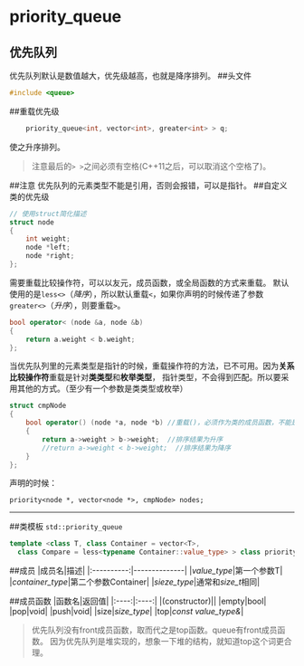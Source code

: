 priority_queue
=====
优先队列
-----
优先队列默认是数值越大，优先级越高，也就是降序排列。
##头文件
```cpp
#include <queue>
```
##重载优先级
```cpp
    priority_queue<int, vector<int>, greater<int> > q;
```
使之升序排列。
>注意最后的`> >`之间必须有空格(C++11之后，可以取消这个空格了)。

##注意
优先队列的元素类型不能是引用，否则会报错，可以是指针。
##自定义类的优先级
```cpp
// 使用struct简化描述
struct node
{
    int weight;
    node *left;
    node *right;	
};
```
需要重载比较操作符，可以以友元，成员函数，或全局函数的方式来重载。
默认使用的是`less<>`（*降序*），所以默认重载`<`，如果你声明的时候传递了参数`greater<>`（*升序*），则要重载`>`。
```cpp
bool operator< (node &a, node &b)
{
    return a.weight < b.weight;
};
```
当优先队列里的元素类型是指针的时候，重载操作符的方法，已不可用。因为**关系比较操作符**重载是针对**类类型**和**枚举类型**，
指针类型，不会得到匹配。所以要采用其他的方式。（至少有一个参数是类类型或枚举）
```cpp
struct cmpNode
{
    bool operator() (node *a, node *b) //重载()，必须作为类的成员函数，不能是全局函数
	{
	    return a->weight > b->weight;  //排序结果为升序
		//return a->weight < b->weight;  //排序结果为降序
	}
};
```
声明的时候：
```
priority<node *, vector<node *>, cmpNode> nodes;
```

----------------------------------------------------------------------
##类模板
`std::priority_queue`
```cpp
template <class T, class Container = vector<T>,
  class Compare = less<typename Container::value_type> > class priority_queue;
```
##成员 
|成员名|描述|
|:----------:|--------------|
|*value_type*|第一个参数T|
|*container_type*|第二个参数Container|
|*sieze_type*|通常和*size_t*相同|

##成员函数
|函数名|返回值|
|:----:|:----:|
|(constructor)||
|empty|bool|
|pop|void|
|push|void|
|size|*size_type*|
|top|_const value_type&_|
>优先队列没有front成员函数，取而代之是top函数。queue有front成员函数。
因为优先队列是堆实现的，想象一下堆的结构，就知道top这个词更合理。

